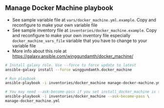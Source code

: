 Manage Docker Machine playbook
---------------------------------------------------------------------------

- See sample variable file at ```vars/docker_machine.yml.example```. Copy and reconfigure to make your own variable file
- See sample inventory file at ```inventories/docker_machine.example```. Copy and reconfigure to make your own inventory file especially ```docker_machine_vars_file``` variable that you have to change to your variable file
- More info about this role at https://galaxy.ansible.com/winggundamth/docker_machine/

```bash
# Install galaxy role. Use --force to force update to latest
ansible-galaxy install --force winggundamth.docker_machine

# Run playbook
ansible-playbook -i inventories/docker_machine manage-docker-machine.yml

# You may need --ask-become-pass if you set install_docker_machine is true
ansible-playbook -i inventories/docker_machine --ask-become-pass \
manage-docker_machine.yml
```
